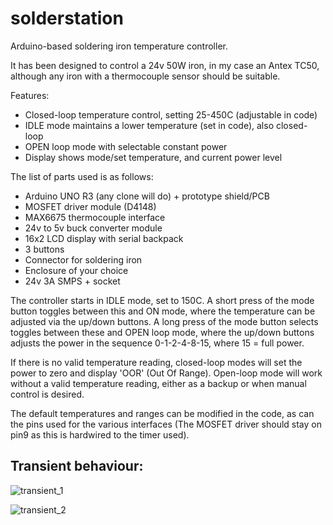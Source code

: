 # solderstation

Arduino-based soldering iron temperature controller.

It has been designed to control a 24v 50W iron, in my case an Antex TC50, although any iron with a thermocouple sensor should be suitable.

Features:

- Closed-loop temperature control, setting 25-450C (adjustable in code)
- IDLE mode maintains a lower temperature (set in code), also closed-loop
- OPEN loop mode with selectable constant power
- Display shows mode/set temperature, and current power level

The list of parts used is as follows:

- Arduino UNO R3 (any clone will do) + prototype shield/PCB
- MOSFET driver module (D4148)
- MAX6675 thermocouple interface
- 24v to 5v buck converter module
- 16x2 LCD display with serial backpack
- 3 buttons
- Connector for soldering iron
- Enclosure of your choice
- 24v 3A SMPS + socket

The controller starts in IDLE mode, set to 150C.
A short press of the mode button toggles between this and ON mode, where the temperature can be adjusted via the up/down buttons.
A long press of the mode button selects toggles between these and OPEN loop mode, where the up/down buttons adjusts the power in the sequence 0-1-2-4-8-15, where 15 = full power.

If there is no valid temperature reading, closed-loop modes will set the power to zero and display 'OOR' (Out Of Range). Open-loop mode will work without a valid temperature reading, either as a backup or when manual control is desired.

The default temperatures and ranges can be modified in the code, as can the pins used for the various interfaces (The MOSFET driver should stay on pin9 as this is hardwired to the timer used).

## Transient behaviour:

![transient_1](https://user-images.githubusercontent.com/6553778/143453168-3dc61ea8-c763-4397-8236-60717914a795.png)

![transient_2](https://user-images.githubusercontent.com/6553778/143453198-d638395d-837c-45df-9e90-21f2bc6f0eb5.png)
